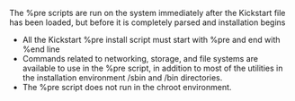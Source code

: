The %pre scripts are run on the system immediately after the Kickstart file has been loaded, but before it is completely parsed and installation begins
* All the Kickstart %pre install script must start with %pre and end with %end line
* Commands related to networking, storage, and file systems are available to use in the %pre script, in addition to most of the utilities in the installation environment /sbin and /bin directories.
* The %pre script does not run in the chroot environment.
